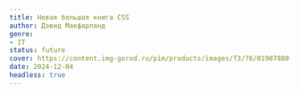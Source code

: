 ```yaml
---
title: Новая большая книга CSS
author: Дэвид Макфарланд
genre:
- IT
status: future
cover: https://content.img-gorod.ru/pim/products/images/f3/76/01907880-4606-7e22-9bba-7aa7eb1ef376.jpg?width=608&height=867&fit=bounds
date: 2024-12-04
headless: true
---
```


